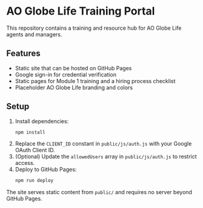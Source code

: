 # AO Globe Life Training Portal

This repository contains a training and resource hub for AO Globe Life agents and managers.

## Features
- Static site that can be hosted on GitHub Pages
- Google sign-in for credential verification
- Static pages for Module 1 training and a hiring process checklist
- Placeholder AO Globe Life branding and colors

## Setup
1. Install dependencies:
   ```sh
   npm install
   ```
2. Replace the `CLIENT_ID` constant in `public/js/auth.js` with your Google OAuth Client ID.
3. (Optional) Update the `allowedUsers` array in `public/js/auth.js` to restrict access.
4. Deploy to GitHub Pages:
   ```sh
   npm run deploy
   ```

The site serves static content from `public/` and requires no server beyond GitHub Pages.
